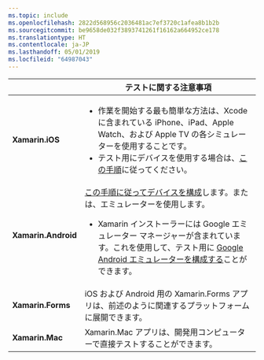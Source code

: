 ```yaml
---
ms.topic: include
ms.openlocfilehash: 2822d568956c2036481ac7ef3720c1afea8b1b2b
ms.sourcegitcommit: be9658de032f3893741261f16162a664952ce178
ms.translationtype: HT
ms.contentlocale: ja-JP
ms.lasthandoff: 05/01/2019
ms.locfileid: "64987043"
---
```

||テストに関する注意事項|
|---|---|
|**Xamarin.iOS**|<ul><li>作業を開始する最も簡単な方法は、Xcode に含まれている iPhone、iPad、Apple Watch、および Apple TV の各シミュレーターを使用することです。</li><li>テスト用にデバイスを使用する場合は、<a href="~/ios/get-started/installation/device-provisioning/index.md">この手順</a>に従ってください。</li></ul>|
|**Xamarin.Android**|<a href="~/android/get-started/installation/set-up-device-for-development.md">この手順に従ってデバイスを構成</a>します。または、エミュレーターを使用します。<ul><li>Xamarin インストーラーには Google エミュレーター マネージャーが含まれています。これを使用して、テスト用に <a href="~/android/deploy-test/debugging/android-sdk-emulator/index.md">Google Android エミュレーターを構成する</a>ことができます。</li></ul>|
|**Xamarin.Forms**|iOS および Android 用の Xamarin.Forms アプリは、前述のように関連するプラットフォームに展開できます。|
|**Xamarin.Mac**|Xamarin.Mac アプリは、開発用コンピューターで直接テストすることができます。|
